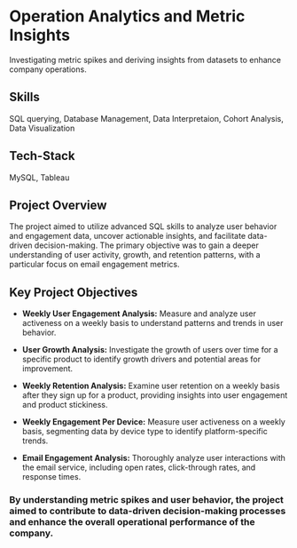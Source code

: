 
# Operation Analytics and Metric Insights

Investigating metric spikes and deriving insights from datasets to enhance company operations.


## Skills

SQL querying, Database Management, Data Interpretaion, Cohort Analysis, Data Visualization

## Tech-Stack

MySQL, Tableau
## Project Overview

The project aimed to utilize advanced SQL skills to analyze user behavior and engagement data, uncover actionable insights, and facilitate data-driven decision-making. The primary objective was to gain a deeper understanding of user activity, growth, and retention patterns, with a particular focus on email engagement metrics.
## Key Project Objectives

- **Weekly User Engagement Analysis:**  Measure and analyze user activeness on a weekly basis to understand patterns and trends in user behavior.

- **User Growth Analysis:** Investigate the growth of users over time for a specific product to identify growth drivers and potential areas for improvement.

- **Weekly Retention Analysis:** Examine user retention on a weekly basis after they sign up for a product, providing insights into user engagement and product stickiness.

- **Weekly Engagement Per Device:** Measure user activeness on a weekly basis, segmenting data by device type to identify platform-specific trends.

- **Email Engagement Analysis:** Thoroughly analyze user interactions with the email service, including open rates, click-through rates, and response times.


### By understanding metric spikes and user behavior, the project aimed to contribute to data-driven decision-making processes and enhance the overall operational performance of the company.